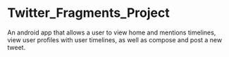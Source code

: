 # Twitter_Fragments_Project
An android app that allows a user to view home and mentions timelines, view user profiles with user timelines, as well as compose and post a new tweet.
